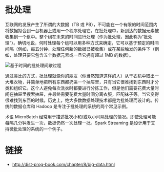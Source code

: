 # 批处理

互联网的发展产生了所谓的大数据（TB 或 PB），不可能在一个有限的时间范围内将数据拟合到一台机器上或用一个程序处理它。在批处理中，新到达的数据元素被收集到一个组中。整个组在未来的时间进行处理（作为批处理，因此称为“批处理”）。确切地说，何时处理每个组可以用多种方式来确定，它可以基于预定的时间间隔（例如，每五分钟，处理任何新的数据已被收集）或在某些触发的条件下（例如，处理只要它包含五个数据元素或一旦它拥有超过 1MB 的数据）。

![基于时间的批处理间歇过程](https://s2.ax1x.com/2019/10/03/uwHkQJ.png)

通过类比的方式，批处理就像你的朋友（你当然知道这样的人）从干衣机中取出一大堆衣物，并简单地把所有东西都扔进一个抽屉里，只有当它很难找到东西时才分类和组织它。这个人避免每次洗衣时都要进行分拣工作，但是他们需要花费大量时间在抽屉里搜索抽屉，并最终需要花费大量时间分离衣服，匹配袜子等。当它变得很难找到东西的时候。历史上，绝大多数数据处理技术都是为批处理而设计的。传统的数据仓库和 Hadoop 是专注于批处理的系统的两个常见示例。

术语 MicroBatch 经常用于描述批次小和/或以小间隔处理的情况。即使处理可能每隔几分钟发生一次，数据仍然一次处理一批。Spark Streaming 是设计用于支持微批处理的系统的一个例子。

# 链接

- http://dist-prog-book.com/chapter/8/big-data.html
